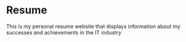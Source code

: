 # Resume

This is my personal resume website that displays information about my successes and achievements in the IT industry
